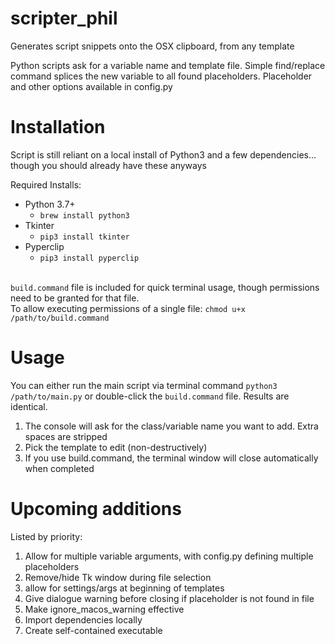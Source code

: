 # scripter_phil
Generates script snippets onto the OSX clipboard, from any template

Python scripts ask for a variable name and template file. Simple find/replace command splices the new variable to all found placeholders. Placeholder and other options available in config.py

# Installation
Script is still reliant on a local install of Python3 and a few dependencies... though you should already have these anyways

Required Installs:
 - Python 3.7+
    - `brew install python3`
 - Tkinter
    - `pip3 install tkinter`
 - Pyperclip
    - `pip3 install pyperclip` <br> <br>
 
 <p><code>build.command</code> file is included for quick terminal usage, though permissions need to be granted for that file. <br>
To allow executing permissions of a single file: <code>chmod u+x /path/to/build.command</code> </p>

# Usage
You can either run the main script via terminal command `python3 /path/to/main.py` or double-click the `build.command` file. Results are identical.

1. The console will ask for the class/variable name you want to add. Extra spaces are stripped <br>
2. Pick the template to edit (non-destructively)<br>
3. If you use build.command, the terminal window will close automatically when completed<br>

# Upcoming additions
Listed by priority:
1. Allow for multiple variable arguments, with config.py defining multiple placeholders
2. Remove/hide Tk window during file selection
3. allow for settings/args at beginning of templates
4. Give dialogue warning before closing if placeholder is not found in file
5. Make ignore_macos_warning effective
6. Import dependencies locally
7. Create self-contained executable